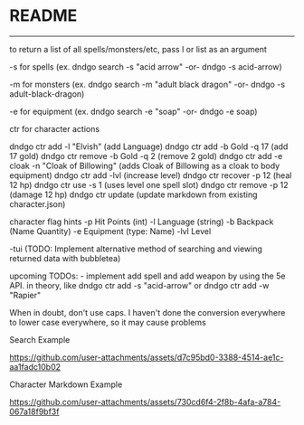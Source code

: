 # README 
---
to return a list of all spells/monsters/etc, pass l or list as an argument

-s for spells (ex. dndgo search -s "acid arrow" -or- dndgo -s acid-arrow)

-m for monsters (ex. dndgo search -m "adult black dragon" -or- dndgo -s adult-black-dragon)

-e for equipment (ex. dndgo search -e "soap" -or- dndgo -e soap)

ctr for character actions

dndgo ctr add -l "Elvish" (add Language)
dndgo ctr add -b Gold -q 17 (add 17 gold)
dndgo ctr remove -b Gold -q 2 (remove 2 gold)
dndgo ctr add -e cloak -n "Cloak of Billowing" (adds Cloak of Billowing as a cloak to body equipment)
dndgo ctr add -lvl (increase level)
dndgo ctr recover -p 12 (heal 12 hp)
dndgo ctr use -s 1 (uses level one spell slot)
dndgo ctr remove -p 12 (damage 12 hp)
dndgo ctr update (update markdown from existing character.json)

character flag hints 
    -p Hit Points (int)
    -l Language (string)
    -b Backpack (Name Quantity)
    -e Equipment (type: Name)
    -lvl Level

-tui (TODO: Implement alternative method of searching and viewing returned data with bubbletea)

upcoming TODOs: 
    - implement add spell and add weapon by using the 5e API. in theory, like dndgo ctr add -s "acid-arrow" or dndgo ctr add -w "Rapier" 

When in doubt, don't use caps. I haven't done the conversion everywhere to lower case everywhere, so it may cause problems

Search Example

https://github.com/user-attachments/assets/d7c95bd0-3388-4514-ae1c-aa1fadc10b02

Character Markdown Example

https://github.com/user-attachments/assets/730cd6f4-2f8b-4afa-a784-067a18f9bf3f




